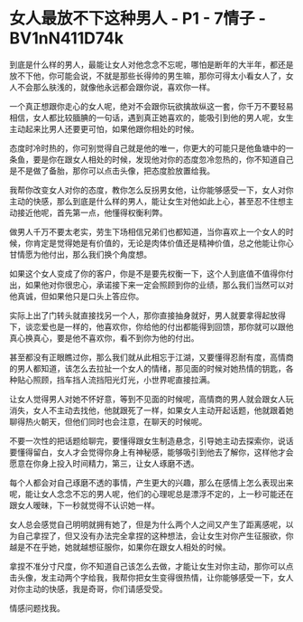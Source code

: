 # 女人最放不下这种男人 - P1 - 7情子 - BV1nN411D74k

到底是什么样的男人，最能让女人对他念念不忘呢，哪怕是断年的大半年，都还是放不下他，你可能会说，不就是那些长得帅的男生嘛，那你可得太小看女人了，女人不会那么肤浅的，就像他永远都会跟你说，喜欢你一样。

一个真正想跟你走心的女人呢，绝对不会跟你玩欲擒故纵这一套，你千万不要轻易相信，女人都比较腼腆的一句话，遇到真正她喜欢的，能吸引到他的男人呢，女生主动起来比男人还要更可怕，如果他跟你相处的时候。

态度时冷时热的，你可别觉得自己就是他的唯一，你更大的可能只是他鱼塘中的一条鱼，要是你在跟女人相处的时候，发现他对你的态度忽冷忽热的，你不知道自己是不是做了备胎，那你可以点击头像，把态度脸放置给我。

我帮你改变女人对你的态度，教你怎么反拐男女他，让你能够感受一下，女人对你主动的快感，那么到底是什么样的男人，能让女生对他如此上心，甚至忍不住想主动接近他呢，首先第一点，他懂得权衡利弊。

做男人千万不要太老实，劳生下场相信兄弟们也都知道，当你喜欢上一个女人的时候，你肯定是觉得她是有价值的，无论是肉体价值还是精神价值，总之他能让你心甘情愿为他付出，那么我们换个角度想。

如果这个女人变成了你的客户，你是不是要先权衡一下，这个人到底值不值得你付出，如果他对你很忠心，承诺接下来一定会照顾到你的业绩，那么我们当然可以对他真诚，但如果他只是口头上答应你。

实际上出了门转头就直接找另一个人，那你直接抽身就好，男人就要拿得起放得下，谈恋爱也是一样的，他喜欢你，你给他的付出都能得到回馈，那你就可以跟他真心换真心，要是他不喜欢你，看不到你为他的付出。

甚至都没有正眼瞧过你，那么我们就从此相忘于江湖，又要懂得忍耐有度，高情商的男人都知道，该怎么去拉扯一个女人的情绪，那见面的时候对她热情的钥匙，各种贴心照顾，挡车挡人流挡阳光灯光，小世界呢直接拉满。

让女人觉得男人对她不怀好意，等到不见面的时候呢，高情商的男人就会跟女人玩消失，女人不主动去找他，他就跟死了一样，如果女人主动开起话题，他就跟着她聊得热火朝天，但他们同时也会注意，在聊天的时候呢。

不要一次性的把话题给聊完，要懂得跟女生制造悬念，引导她主动去探索你，说话要懂得留白，女人才会觉得你身上有神秘感，能够吸引到他去了解你，这样他才会愿意在你身上投入时间精力，第三，让女人琢磨不透。

每个人都会对自己琢磨不透的事情，产生更大的兴趣，那么在感情上怎么表现出来呢，能让女人念念不忘的男人呢，他们的心理呢总是漂浮不定的，上一秒可能还在跟女人暧昧，下一秒就觉得不认识她一样。

女人总会感觉自己明明就拥有她了，但是为什么两个人之间又产生了距离感呢，以为自己拿捏了，但又没有办法完全拿捏的这种想法，会让女生对你产生征服欲，你越是不在乎她，她就越想征服你，如果你在跟女人相处的时候。

拿捏不准分寸尺度，你不知道自己该怎么去做，才能让女生对你主动，那你可以点击头像，发主动两个字给我，我帮你把女生变得很热情，让你能够感受一下，女人对你主动的快感，我是奇哥，你们请感受受。

情感问题找我。